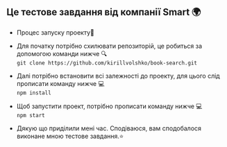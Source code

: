 ## Це тестове завдання від компанії Smart 🌍

- Процес запуску проекту🚀

- Для початку потрібно схилювати репозиторій, це робиться за допомогою команди нижче 🔍  
`git clone https://github.com/kirillvolshko/book-search.git`  
- Далі потрібно встановити всі залежності до проекту, для цього слід прописати команду нижче 💻  
`npm install`  
- Щоб запустити проект, потрібно прописати команду нижче 💻  
`npm start`  

- Дякую що приділили мені час. Сподіваюся, вам сподобалося виконане мною тестове завдання.⭐️
